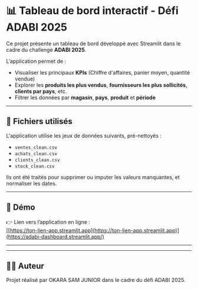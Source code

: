 # 📊 Tableau de bord interactif - Défi ADABI 2025

Ce projet présente un tableau de bord développé avec Streamlit dans le cadre du challenge **ADABI 2025**.

L’application permet de :
- Visualiser les principaux **KPIs** (Chiffre d'affaires, panier moyen, quantité vendue)
- Explorer les **produits les plus vendus**, **fournisseurs les plus sollicités**, **clients par pays**, etc.
- Filtrer les données par **magasin**, **pays**, **produit** et **période**

---

## 📁 Fichiers utilisés

L'application utilise les jeux de données suivants, pré-nettoyés :
- `ventes_clean.csv`
- `achats_clean.csv`
- `clients_clean.csv`
- `stock_clean.csv`

Ils ont été traités pour supprimer ou imputer les valeurs manquantes, et normaliser les dates.

---

## 🧪 Démo

👉 Lien vers l’application en ligne :  
[[https://ton-lien-app.streamlit.app](https://ton-lien-app.streamlit.app)](https://adabi-dashboard.streamlit.app/)

---


---

## 👨‍💻 Auteur

Projet réalisé par OKARA SAM JUNIOR dans le cadre du défi ADABI 2025.
